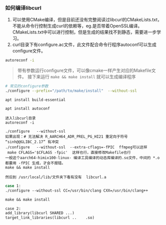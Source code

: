 ### 如何编译libcurl
1. 可以使用CMake编译，但是目前还没有完整阅读过libcurl的CMakeLists.txt，不能从命令行控制生成curl的依赖等，eg.是否带着OpenSSL编译。CMakeLists.txt中可以进行控制，但是生成的结果找不到静态，需要进一步学习。
2. curl目录下有configure.ac文件，此文件配合命令行程序autoconf可以生成configure文件。
```bash
autoreconf -i
```
>带有参数运行configure文件，可以像cmake一样产生对应的Makefile文件。
>接下来运行 `make && make install` 就可以生成编译程序
```bash
# 常见的configure参数
./configure --prefix="/path/to/make/install"  --without-ssl
```

```
apt install build-essential

apt install autoconf

进入libcurl目录
autoreconf -i 

./configure   --without-ssl  
如果出现：# 无法解决 R_AARCH64_ADR_PREL_PG_HI21 重定向于符号 “sinh@@GLIBC_2.17” 有冲突
./configure   --without-ssl  --extra-cflags=-fPIC  ffmpeg可以这样
 make CFLAGS='$CFLAGS -fpic'  这样也行，直接修改Makefile也行
一般这个aarch64-himix100-linux- 编译工具编译的动态库编译的.so文件，中间的 *.o 都要用 -fPIC 生成，才会不报错。
make && make install

然后到 /usr/local/lib/文件夹下看有没有  libcurl.a

```

```bash
case 1:
./configure --without-ssl CC=/usr/bin/clang CXX=/usr/bin/clang++

make && make install

case 2:
add_library(libcurl SHARED ...)
target_link_libraries(libcurl ..    .so)
```
